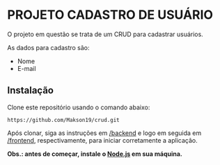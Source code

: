 # PROJETO CADASTRO DE USUÁRIO

O projeto em questão se trata de um CRUD para cadastrar usuários.

As dados para cadastro são:
* Nome
* E-mail

## Instalação

Clone este repositório usando o comando abaixo:

~~~git
https://github.com/Makson19/crud.git
~~~

Após clonar, siga as instruções em [/backend](https://github.com/Makson19/crud/tree/main/backend) e logo em seguida em [/frontend](https://github.com/Makson19/crud/tree/main/frontend), respectivamente, para iniciar corretamente a aplicação.

**Obs.: antes de começar, instale o [Node.js](https://nodejs.org/en/) em sua máquina.**